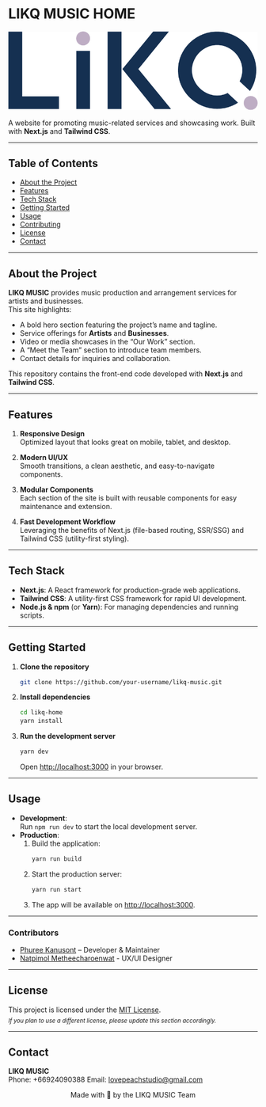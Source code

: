 # LIKQ MUSIC HOME

![LIKQ MUSIC Logo](./public/logo.png)

A website for promoting music-related services and showcasing work. Built with **Next.js** and **Tailwind CSS**.

---

## Table of Contents

- [About the Project](#about-the-project)
- [Features](#features)
- [Tech Stack](#tech-stack)
- [Getting Started](#getting-started)
- [Usage](#usage)
- [Contributing](#contributing)
- [License](#license)
- [Contact](#contact)

---

## About the Project

**LIKQ MUSIC** provides music production and arrangement services for artists and businesses.  
This site highlights:
- A bold hero section featuring the project’s name and tagline.
- Service offerings for **Artists** and **Businesses**.
- Video or media showcases in the “Our Work” section.
- A “Meet the Team” section to introduce team members.
- Contact details for inquiries and collaboration.

This repository contains the front-end code developed with **Next.js** and **Tailwind CSS**.

---

## Features

1. **Responsive Design**  
   Optimized layout that looks great on mobile, tablet, and desktop.

2. **Modern UI/UX**  
   Smooth transitions, a clean aesthetic, and easy-to-navigate components.

3. **Modular Components**  
   Each section of the site is built with reusable components for easy maintenance and extension.

4. **Fast Development Workflow**  
   Leveraging the benefits of Next.js (file-based routing, SSR/SSG) and Tailwind CSS (utility-first styling).

---

## Tech Stack

- **Next.js**: A React framework for production-grade web applications.
- **Tailwind CSS**: A utility-first CSS framework for rapid UI development.
- **Node.js & npm** (or **Yarn**): For managing dependencies and running scripts.

---

## Getting Started

1. **Clone the repository**  
   ```bash
   git clone https://github.com/your-username/likq-music.git
   ```
2. **Install dependencies**
   ```bash
   cd likq-home
   yarn install
   ```
3. **Run the development server**
   ```bash
   yarn dev
   ```
   Open [http://localhost:3000](http://localhost:3000) in your browser.

---

## Usage

- **Development**:  
  Run `npm run dev` to start the local development server.
- **Production**:
    1. Build the application:
       ```bash
       yarn run build
       ```
    2. Start the production server:
       ```bash
       yarn run start
       ```
    3. The app will be available on [http://localhost:3000](http://localhost:3000).

---
### Contributors

- [Phuree Kanusont](https://yora.slippingsloth.com/) – Developer & Maintainer
- [Natpimol Metheecharoenwat](#) - UX/UI Designer

---

## License

This project is licensed under the [MIT License](LICENSE).  
<sub>*If you plan to use a different license, please update this section accordingly.*</sub>

---

## Contact

**LIKQ MUSIC**  
Phone: +66924090388
Email: lovepeachstudio@gmail.com

<p align="center">
  Made with 💙 by the LIKQ MUSIC Team
</p>
